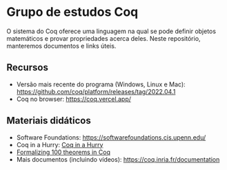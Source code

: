 # Grupo de estudos Coq

O sistema do Coq oferece uma linguagem na qual se pode definir objetos matemáticos e provar propriedades acerca deles. Neste repositório, manteremos documentos e links úteis.

## Recursos
* Versão mais recente do programa (Windows, Linux e Mac): https://github.com/coq/platform/releases/tag/2022.04.1
* Coq no browser: https://coq.vercel.app/ 

## Materiais didáticos
* Software Foundations: https://softwarefoundations.cis.upenn.edu/
* Coq in a Hurry: [Coq in a Hurry](coq-hurry.pdf)
* [Formalizing 100 theorems in Coq](https://madiot.fr/coq100/)
* Mais documentos (incluindo vídeos): https://coq.inria.fr/documentation
